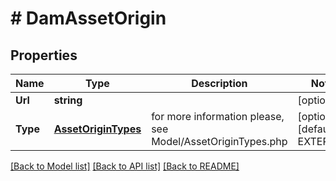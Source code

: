 # # DamAssetOrigin


## Properties 


Name | Type | Description | Notes
------------ | ------------- | ------------- | -------------
**Url**| **string** |   | [optional]
**Type**| [**AssetOriginTypes**](AssetOriginTypes.md) |  for more information please, see Model/AssetOriginTypes.php  | [optional] [default to EXTERNAL]


[[Back to Model list]](../../README.md#models) [[Back to API list]](../../README.md#endpoints) [[Back to README]](../../README.md)

